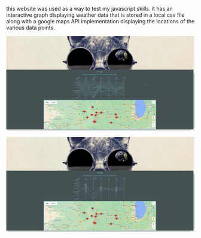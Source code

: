 this website was used as a way to test my javascript skills. it has an interactive graph displaying weather data that is stored in a local csv file along with a google maps API implementation displaying the locations of the various data points.

![Alt text](screenshot1.jpg "Example Screenshot 1")

![Alt text](screenshot2.jpg "Example Screenshot 2")